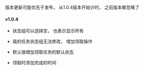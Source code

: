 版本更新可能优先于发布， 从1.0.4版本开始计时， 之前版本都忽略了



#### v1.0.4

- 状态组可以选择空， 也表示显示所有

- 我的任务状态组无法修改， 增加领取操作
- 默认值增加领取任务的默认状态
- 领取时添加完成的时间

